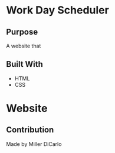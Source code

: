 # Work Day Scheduler

## Purpose
A website that

## Built With
* HTML
* CSS

# Website


## Contribution
Made by Miller DiCarlo
